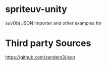 # spriteuv-unity
suvObj JSON Importer and other examples for

# Third party Sources
https://github.com/zanders3/json
